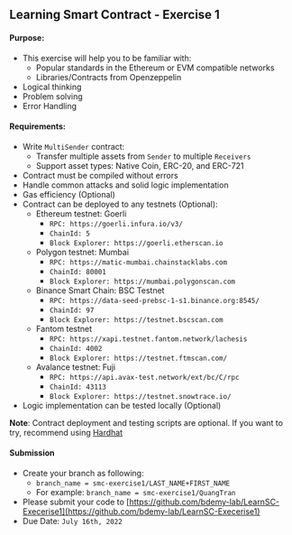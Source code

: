 ## Learning Smart Contract - Exercise 1

#### Purpose:
- This exercise will help you to be familiar with:
    - Popular standards in the Ethereum or EVM compatible networks
    - Libraries/Contracts from Openzeppelin
- Logical thinking
- Problem solving
- Error Handling

#### Requirements:
- Write `MultiSender` contract:
    - Transfer multiple assets from `Sender` to multiple `Receivers`
    - Support asset types: Native Coin, ERC-20, and ERC-721
- Contract must be compiled without errors
- Handle common attacks and solid logic implementation
- Gas efficiency (Optional)
- Contract can be deployed to any testnets (Optional):
    - Ethereum testnet: Goerli
        - `RPC: https://goerli.infura.io/v3/`
        - `ChainId: 5`
        - `Block Explorer: https://goerli.etherscan.io`
    - Polygon testnet: Mumbai
        - `RPC: https://matic-mumbai.chainstacklabs.com`
        - `ChainId: 80001`
        - `Block Explorer: https://mumbai.polygonscan.com`
    - Binance Smart Chain: BSC Testnet
        - `RPC: https://data-seed-prebsc-1-s1.binance.org:8545/`
        - `ChainId: 97`
        - `Block Explorer: https://testnet.bscscan.com`
    - Fantom testnet
        - `RPC: https://xapi.testnet.fantom.network/lachesis`
        - `ChainId: 4002`
        - `Block Explorer: https://testnet.ftmscan.com/`
    - Avalance testnet: Fuji
        - `RPC: https://api.avax-test.network/ext/bc/C/rpc`
        - `ChainId: 43113`
        - `Block Explorer: https://testnet.snowtrace.io/`
- Logic implementation can be tested locally (Optional)

**Note**: Contract deployment and testing scripts are optional. If you want to try, recommend using [Hardhat](https://hardhat.org/)

#### Submission

- Create your branch as following:
    - `branch_name = smc-exercise1/LAST_NAME+FIRST_NAME`
    - For example: `branch_name = smc-exercise1/QuangTran`
- Please submit your code to [https://github.com/bdemy-lab/LearnSC-Execerise1](https://github.com/bdemy-lab/LearnSC-Execerise1)
- Due Date: `July 16th, 2022`

